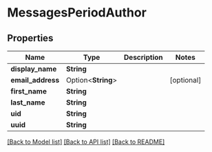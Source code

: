 # MessagesPeriodAuthor

## Properties

Name | Type | Description | Notes
------------ | ------------- | ------------- | -------------
**display_name** | **String** |  |
**email_address** | Option<**String**> |  | [optional]
**first_name** | **String** |  |
**last_name** | **String** |  |
**uid** | **String** |  |
**uuid** | **String** |  |

[[Back to Model list]](../README.md#documentation-for-models) [[Back to API list]](../README.md#documentation-for-api-endpoints) [[Back to README]](../README.md)

